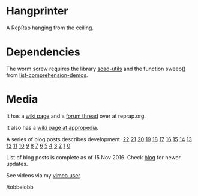 Hangprinter
===========

A RepRap hanging from the ceiling.

Dependencies
============

The worm screw requires the library [scad-utils](https://github.com/openscad/scad-utils)
and the function sweep() from [list-comprehension-demos](https://github.com/openscad/list-comprehension-demos).



Media
======

It has a [wiki page](http://reprap.org/wiki/Hangprinter) and a [forum thread](http://forums.reprap.org/read.php?178,344022,355803) over at reprap.org.

It also has a [wiki page at appropedia](http://appropedia.org/Clerck,_a_RepRap_3D_printer_hanging_from_the_ceiling).

A series of blog posts describes development.
[22](https://vitana.se/opr3d/tbear/index.html#hangprinter_project_22)
[21](https://vitana.se/opr3d/tbear/index.html#hangprinter_project_21)
[20](https://vitana.se/opr3d/tbear/index.html#hangprinter_project_20)
[19](https://vitana.se/opr3d/tbear/2015.html#hangprinter_project_19)
[18](https://vitana.se/opr3d/tbear/2015.html#hangprinter_project_18)
[17](https://vitana.se/opr3d/tbear/2015.html#hangprinter_project_17)
[16](https://vitana.se/opr3d/tbear/2015.html#hangprinter_project_16)
[15](https://vitana.se/opr3d/tbear/2015.html#hangprinter_project_15)
[14](https://vitana.se/opr3d/tbear/2015.html#hangprinter_project_14)
[13](https://vitana.se/opr3d/tbear/2015.html#hangprinter_project_13)
[12](https://vitana.se/opr3d/tbear/2015.html#hangprinter_project_12)
[11](https://vitana.se/opr3d/tbear/2015.html#hangprinter_project_11)
[10](https://vitana.se/opr3d/tbear/2015.html#hangprinter_project_10)
[9](https://vitana.se/opr3d/tbear/2015.html#hangprinter_project_9)
[8](https://vitana.se/opr3d/tbear/2015.html#hangprinter_project_8)
[7](https://vitana.se/opr3d/tbear/2015.html#hangprinter_project_7)
[6](https://vitana.se/opr3d/tbear/2015.html#hangprinter_project_6)
[5](https://vitana.se/opr3d/tbear/2015.html#hangprinter_project_5)
[4](https://vitana.se/opr3d/tbear/2015.html#hangprinter_project_4)
[3](https://vitana.se/opr3d/tbear/2015.html#hangprinter_project_3)
[2](https://vitana.se/opr3d/tbear/2015.html#hangprinter_project_2)
[1](https://vitana.se/opr3d/tbear/2015.html#Slideprinter_Update)
[0](https://vitana.se/opr3d/tbear/2014.html#Hangprinter)

List of blog posts is complete as of 15 Nov 2016. Check [blog](https://vitana.se/opr3d/tbear)
for newer updates.

See videos via my [vimeo user](https://vimeo.com/user23166500).

/tobbelobb
